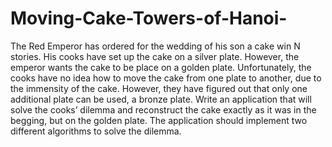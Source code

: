 # Moving-Cake-Towers-of-Hanoi-
The Red Emperor has ordered for the wedding of his son a cake win N stories. His cooks have set up the cake on a silver plate. However, the emperor wants the cake to be place on a golden plate. Unfortunately, the cooks have no idea how to move the cake from one plate to another, due to the immensity of the cake. However, they have figured out that only one additional plate can be used, a bronze plate. Write an application that will solve the cooks’ dilemma and reconstruct the cake exactly as it was in the begging, but on the golden plate. The application should implement two different algorithms to solve the dilemma.
